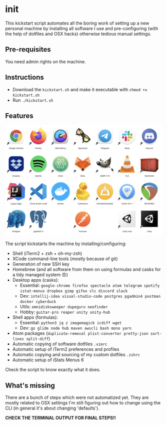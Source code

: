 # init
This kickstart script automates all the boring work of setting up a new personal machine by installing all software I use and pre-configuring (with the help of dotfiles and OSX hacks) otherwise tedious manual settings.

## Pre-requisites
You need admin rights on the machine.

## Instructions
* Download the `kickstart.sh` and make it executable with `chmod +x kickstart.sh`
* Run `./kickstart.sh`

## Features
![Casks](/casks.png)

The script kickstarts the machine by installing/configuring:

* Shell (iTerm2 + zsh + oh-my-zsh)
* XCode command-line tools (mostly because of git)
* Generation of new SSH key
* Homebrew (and all software from them on using formulas and casks for a tidy managed system 😍)
* Desktop apps (casks): 
    * Essential: `google-chrome firefox spectacle atom telegram spotify istat-menus dropbox gimp gifox vlc discord slack`
    * Dev: `intellij-idea visual-studio-code postgres pgadmin4 postman docker cyberduck`
    * Utils: `omnidisksweeper dupeguru neofinder`
    * Hobby: `guitar-pro reaper unity unity-hub`
* Shell apps (formulas):
    * Essential: `python3 jq z imagemagick icdiff wget`
    * Dev: `go glide node hub maven awscli bash mono yarn`
* Atom packages (`duplicate-removal plist-converter pretty-json sort-lines split-diff`)
* Automatic copying of software dotfiles `.vimrc`
* Automatic setup of iTerm2 preferences and profiles
* Automatic copying and sourcing of my custom dotfiles `.zshrc`
* Automatic setup of iStats Menus 6

Check the script to know exactly what it does.

## What's missing
There are a bunch of steps which were not automatized yet. They are mostly related to OSX settings I'm still figuring out how to change using the CLI (in general it's about changing 'defaults').

**CHECK THE TERMINAL OUTPUT FOR FINAL STEPS!!**
